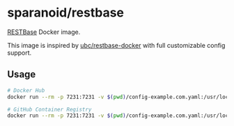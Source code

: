 # sparanoid/restbase

[RESTBase](https://github.com/wikimedia/restbase) Docker image.

This image is inspired by [ubc/restbase-docker](https://github.com/ubc/restbase-docker) with full customizable config support.

## Usage

```bash
# Docker Hub
docker run --rm -p 7231:7231 -v $(pwd)/config-example.com.yaml:/usr/local/lib/node_modules/restbase/config.yaml --name restbase sparanoid/restbase:latest

# GitHub Container Registry
docker run --rm -p 7231:7231 -v $(pwd)/config-example.com.yaml:/usr/local/lib/node_modules/restbase/config.yaml --name restbase ghcr.io/sparanoid/restbase:latest
```
